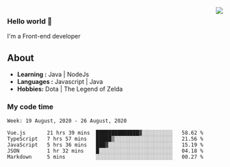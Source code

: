 <img align='right' src="https://github-readme-stats.vercel.app/api?username=jumodada&show_icons=true&theme=vue">

### Hello world 👋

I'm a Front-end developer 
    
## About
-  **Learning :** Java | NodeJs
-  **Languages :** Javascript | Java
-  **Hobbies:** Dota | The Legend of Zelda

### My code time

<!--START_SECTION:waka-->
```text
Week: 19 August, 2020 - 26 August, 2020

Vue.js       21 hrs 39 mins  ██████████████▓░░░░░░░░░░   58.62 % 
TypeScript   7 hrs 57 mins   █████▒░░░░░░░░░░░░░░░░░░░   21.56 % 
JavaScript   5 hrs 36 mins   ███▓░░░░░░░░░░░░░░░░░░░░░   15.19 % 
JSON         1 hr 32 mins    █░░░░░░░░░░░░░░░░░░░░░░░░   04.18 % 
Markdown     5 mins          ░░░░░░░░░░░░░░░░░░░░░░░░░   00.27 % 
```
<!--END_SECTION:waka-->

